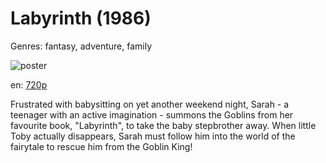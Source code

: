 # Labyrinth (1986)

Genres: fantasy, adventure, family

![poster](http://image.tmdb.org/t/p/w500/40D6CVNGYbIgg7Sdt1jAYkFA08d.jpg)

en:
  [720p](magnet:?xt=urn:btih:6FF04F31EDE9D5253DA1364F57A9CAD225456E07&tr=udp://glotorrents.pw:6969/announce&tr=udp://tracker.opentrackr.org:1337/announce&tr=udp://torrent.gresille.org:80/announce&tr=udp://tracker.openbittorrent.com:80&tr=udp://tracker.coppersurfer.tk:6969&tr=udp://tracker.leechers-paradise.org:6969&tr=udp://p4p.arenabg.ch:1337&tr=udp://tracker.internetwarriors.net:1337)
  


Frustrated with babysitting on yet another weekend night, Sarah - a teenager with an active imagination - summons the Goblins from her favourite book, "Labyrinth", to take the baby stepbrother away. When little Toby actually disappears, Sarah must follow him into the world of the fairytale to rescue him from the Goblin King!